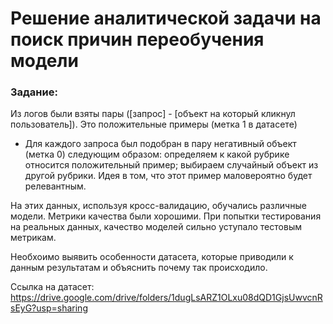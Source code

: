 # Решение аналитической задачи на поиск причин переобучения модели

### Задание:
 Из логов были взяты пары ([запрос] - [объект на который кликнул пользователь]). Это положительные примеры (метка 1 в датасете)
- Для каждого запроса был подобран в пару негативный объект (метка 0) следующим образом: определяем к какой рубрике относится положительный пример; 
выбираем случайный объект из другой рубрики. Идея в том, что этот пример маловероятно будет релевантным.

На этих данных, используя кросс-валидацию, обучались различные модели. Метрики качества были хорошими.
При попытки тестирования на реальных данных, качество моделей сильно уступало тестовым метрикам. 

Необхоимо выявить особенности датасета, которые приводили к данным результатам и объяснить почему так происходило.

Ссылка на датасет: https://drive.google.com/drive/folders/1dugLsARZ1OLxu08dQD1GjsUwvcnRsEyG?usp=sharing
